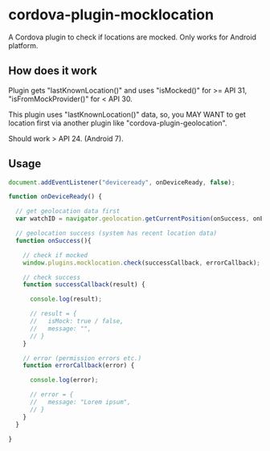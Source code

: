 # cordova-plugin-mocklocation

A Cordova plugin to check if locations are mocked. Only works for Android platform.

## How does it work

Plugin gets "lastKnownLocation()" and uses "isMocked()" for  >= API 31, "isFromMockProvider()" for < API 30.

This plugin uses "lastKnownLocation()" data, so, you MAY WANT to get location first via another plugin like "cordova-plugin-geolocation".

Should work > API 24. (Android 7).

## Usage

```js
document.addEventListener("deviceready", onDeviceReady, false);

function onDeviceReady() {

  // get geolocation data first
  var watchID = navigator.geolocation.getCurrentPosition(onSuccess, onError);

  // geolocation success (system has recent location data)
  function onSuccess(){

    // check if mocked
    window.plugins.mocklocation.check(successCallback, errorCallback);

    // check success
    function successCallback(result) {

      console.log(result);

      // result = {
      //   isMock: true / false,
      //   message: "",
      // }
    }

    // error (permission errors etc.)
    function errorCallback(error) {

      console.log(error);

      // error = {
      //   message: "Lorem ipsum",
      // }
    }
  }

}
```